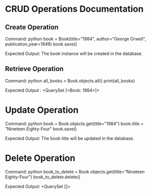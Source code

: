 # CRUD Operations Documentation

## Create Operation
Command:
python
book = Book(title="1984", author="George Orwell", publication_year=1949)
book.save()

Expected Output: The book instance will be created in the database.

## Retrieve Operation
Command:
python
all_books = Book.objects.all()
print(all_books)

Expected Output : <QuerySet [<Book: 1984>]>

# Update Operation

Command:
python
book = Book.objects.get(title="1984")
book.title = "Nineteen Eighty-Four"
book.save()

Expected Output: The book title will be updated in the database.

# Delete Operation

Command:
python
book_to_delete = Book.objects.get(title="Nineteen Eighty-Four")
book_to_delete.delete()

Expected Output: <QuerySet []>
